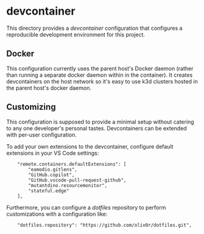 # devcontainer

This directory provides a _devcontainer_ configuration that configures a
reproducible development environment for this project.

## Docker

This configuration currently uses the parent host's Docker daemon (rather than
running a separate docker daemon within in the container). It creates
devcontainers on the host network so it's easy to use k3d clusters hosted in the
parent host's docker daemon.

## Customizing

This configuration is supposed to provide a minimal setup without catering to
any one developer's personal tastes. Devcontainers can be extended with per-user
configuration.

To add your own extensions to the devcontainer, configure default extensions in
your VS Code settings:

```jsonc
    "remote.containers.defaultExtensions": [
        "eamodio.gitlens",
        "GitHub.copilot",
        "GitHub.vscode-pull-request-github",
        "mutantdino.resourcemonitor",
        "stateful.edge"
    ],
```

Furthermore, you can configure a _dotfiles_ repository to perform customizations
with a configuration like:

```jsonc
    "dotfiles.repository": "https://github.com/olix0r/dotfiles.git",
```
